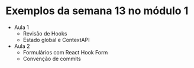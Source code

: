 # Exemplos da semana 13 no módulo 1

- Aula 1
  - Revisão de Hooks
  - Estado global e ContextAPI
- Aula 2
  - Formulários com React Hook Form
  - Convenção de commits
